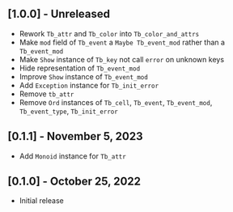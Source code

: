 ## [1.0.0] - Unreleased

- Rework `Tb_attr` and `Tb_color` into `Tb_color_and_attrs`
- Make `mod` field of `Tb_event` a `Maybe Tb_event_mod` rather than a `Tb_event_mod`
- Make `Show` instance of `Tb_key` not call `error` on unknown keys
- Hide representation of `Tb_event_mod`
- Improve `Show` instance of `Tb_event_mod`
- Add `Exception` instance for `Tb_init_error`
- Remove `tb_attr`
- Remove `Ord` instances of `Tb_cell`, `Tb_event`, `Tb_event_mod`, `Tb_event_type`, `Tb_init_error`

## [0.1.1] - November 5, 2023

- Add `Monoid` instance for `Tb_attr`

## [0.1.0] - October 25, 2022

- Initial release
